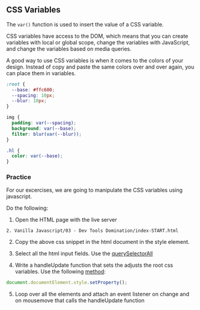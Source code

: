## CSS Variables

The `var()` function is used to insert the value of a CSS variable.

CSS variables have access to the DOM, which means that you can create variables with local or global scope, change the variables with JavaScript, and change the variables based on media queries.

A good way to use CSS variables is when it comes to the colors of your design. Instead of copy and paste the same colors over and over again, you can place them in variables.

```css
:root {
  --base: #ffc600;
  --spacing: 10px;
  --blur: 10px;
}

img {
  padding: var(--spacing);
  background: var(--base);
  filter: blur(var(--blur));
}

.hl {
  color: var(--base);
}
```

### Practice

For our excercises, we are going to manipulate the CSS variables using javascript.

Do the following:

1. Open the HTML page with the live server

```
2. Vanilla Javascript/03 - Dev Tools Domination/index-START.html
```

2. Copy the above css snippet in the html document in the style element.

3. Select all the html input fields. Use the [querySelectorAll](https://developer.mozilla.org/en-US/docs/Web/API/Document/querySelectorAll)

4. Write a handleUpdate function that sets the adjusts the root css variables. Use the following [method](https://developer.mozilla.org/en-US/docs/Web/API/CSSStyleDeclaration/setProperty):

```js
document.documentElement.style.setProperty();
```

5. Loop over all the elements and attach an event listener on change and on mousemove that calls the handleUpdate function
